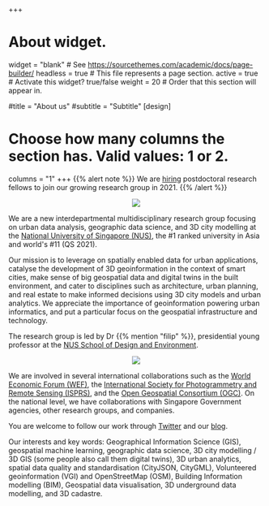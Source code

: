 +++
# About widget.
widget = "blank"  # See https://sourcethemes.com/academic/docs/page-builder/
headless = true  # This file represents a page section.
active = true  # Activate this widget? true/false
weight = 20  # Order that this section will appear in.

#title = "About us"
#subtitle = "Subtitle"
[design]
  # Choose how many columns the section has. Valid values: 1 or 2.
  columns = "1"
+++
{{% alert note %}}
We are [hiring](openings) postdoctoral research fellows to join our growing research group in 2021.
{{% /alert %}}

<p align="center">
  <a href="openings/"><img src="img/banner-positions.jpg"/></a>
</p>

We are a new interdepartmental multidisciplinary research group focusing on urban data analysis, geographic data science, and 3D city modelling at the [National University of Singapore (NUS)](http://www.nus.edu.sg), the #1 ranked university in Asia and world's #11 (QS 2021). 

Our mission is to leverage on spatially enabled data for urban applications, catalyse the development of 3D geoinformation in the context of smart cities, make sense of big geospatial data and digital twins in the built environment, and cater to disciplines such as architecture, urban planning, and real estate to make informed decisions using 3D city models and urban analytics.
We appreciate the importance of geoinformation powering urban informatics, and put a particular focus on the geospatial infrastructure and technology.

The research group is led by Dr {{% mention "filip" %}}, presidential young professor at the [NUS School of Design and Environment](https://www.sde.nus.edu.sg).

<p align="center">
  <img src="img/banner2.png"/>
</p>

We are involved in several international collaborations such as the [World Economic Forum (WEF)](https://www.weforum.org), the [International Society for Photogrammetry and Remote Sensing (ISPRS)](https://www.isprs.org), and the [Open Geospatial Consortium (OGC)](https://www.opengeospatial.org).
On the national level, we have collaborations with Singapore Government agencies, other research groups, and companies.

You are welcome to follow our work through <a itemprop="sameAs" href="http://twitter.com/urbanalyticslab" target="_blank" rel="noopener"><i class="fab fa-twitter"></i> Twitter</a> and our <a href="post/">blog</a>.

Our interests and key words: Geographical Information Science (GIS), geospatial machine learning, geographic data science, 3D city modelling / 3D GIS (some people also call them digital twins), 3D urban analytics, spatial data quality and standardisation (CityJSON, CityGML), Volunteered geoinformation (VGI) and OpenStreetMap (OSM), Building Information modelling (BIM), Geospatial data visualisation, 3D underground data modelling, and 3D cadastre.

